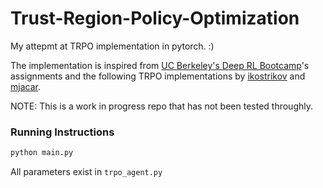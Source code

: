 # Trust-Region-Policy-Optimization

My attepmt at TRPO implementation in pytorch. :)

The implementation is inspired from [UC Berkeley's Deep RL Bootcamp](https://sites.google.com/view/deep-rl-bootcamp/home)'s assignments and the following TRPO implementations by [ikostrikov](https://github.com/ikostrikov/pytorch-trpo) and [mjacar](https://github.com/mjacar/pytorch-trpo).

NOTE: This is a work in progress repo that has not been tested throughly.

### Running Instructions
```python
python main.py
```
All parameters exist in `trpo_agent.py`
